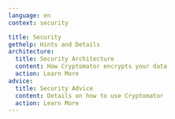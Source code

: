 ```yaml
---
language: en
context: security

title: Security
gethelp: Hints and Details
architecture:
  title: Security Architecture
  content: How Cryptomator encrypts your data
  action: Learn More
advice:
  title: Security Advice
  content: Details on how to use Cryptomator
  action: Learn More
---
```

